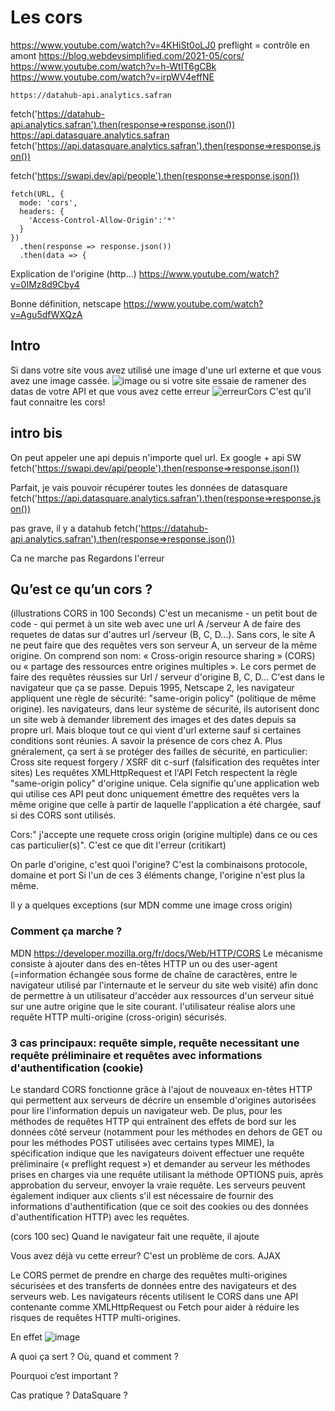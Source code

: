 # Les cors

https://www.youtube.com/watch?v=4KHiSt0oLJ0
preflight = contrôle en amont
https://blog.webdevsimplified.com/2021-05/cors/
https://www.youtube.com/watch?v=h-WtIT6gCBk
https://www.youtube.com/watch?v=irpWV4effNE


    https://datahub-api.analytics.safran
fetch('https://datahub-api.analytics.safran').then(response=>response.json())
    https://api.datasquare.analytics.safran
fetch('https://api.datasquare.analytics.safran').then(response=>response.json())

fetch('https://swapi.dev/api/people').then(response=>response.json())


```
fetch(URL, {
  mode: 'cors',
  headers: {
    'Access-Control-Allow-Origin':'*'
  }
})
  .then(response => response.json())
  .then(data => {
 ```


Explication de l'origine (http...)
https://www.youtube.com/watch?v=0IMz8d9Cby4

Bonne définition, netscape
https://www.youtube.com/watch?v=Agu5dfWXQzA


## Intro
Si dans votre site vous avez utilisé une image d'une url externe et que vous avez une image cassée.
![image](https://user-images.githubusercontent.com/75088424/150318851-ede8c42e-3b5c-42b3-a354-4f5464312f58.png)
ou si votre site essaie de ramener des datas de votre API et que vous avez cette erreur
![erreurCors](https://user-images.githubusercontent.com/75088424/150319783-72f28081-499b-4e51-a993-fba9af69ca34.JPG)
C'est qu'il faut connaitre les cors! 

## intro bis
On peut appeler une api depuis n'importe quel url.
Ex google + api SW
fetch('https://swapi.dev/api/people').then(response=>response.json())

Parfait, je vais pouvoir récupérer toutes les données de datasquare
fetch('https://api.datasquare.analytics.safran').then(response=>response.json())

pas grave, il y a datahub
fetch('https://datahub-api.analytics.safran').then(response=>response.json())

Ca ne marche pas
Regardons l'erreur


## Qu’est ce qu’un cors ?
(illustrations CORS in 100 Seconds)
C'est un mecanisme - un petit bout de code - qui permet à un site web avec une url A /serveur A de faire des requetes de datas sur d'autres url /serveur (B, C, D...). Sans cors, le site A ne peut faire que des requêtes vers son serveur A, un serveur de la même origine. 
On comprend son nom: «  Cross-origin resource sharing » (CORS) ou « partage des ressources entre origines multiples ». Le cors permet de faire des requêtes réussies sur Url / serveur d'origine B, C, D...
C'est dans le navigateur que ça se passe. Depuis 1995, Netscape 2, les navigateur appliquent une règle de sécurité: "same-origin policy" (politique de même origine). les navigateurs, dans leur système de sécurité, ils autorisent donc un site web à demander librement des images et des dates depuis sa propre url. Mais bloque tout ce qui vient d'url externe sauf si certaines conditions sont réunies. A savoir la présence de cors chez A. Plus gnéralement, ça sert à se protéger des failles de sécurité, en particulier: Cross site request forgery / XSRF dit c-surf (falsification des requêtes inter sites)
Les requêtes XMLHttpRequest et l'API Fetch respectent la règle "same-origin policy" d'origine unique. Cela signifie qu'une application web qui utilise ces API peut donc uniquement émettre des requêtes vers la même origine que celle à partir de laquelle l'application a été chargée, sauf si des CORS sont utilisés.

Cors:" j'accepte une requete cross origin (origine multiple) dans ce ou ces cas particulier(s)". C'est ce que dit l'erreur (critikart)

On parle d'origine, c'est quoi l'origine? C'est la combinaisons protocole, domaine et port
Si l'un de ces 3 éléments change, l'origine n'est plus la même.


Il y a quelques exceptions (sur MDN comme une image cross origin)

### Comment ça marche ? 
MDN
https://developer.mozilla.org/fr/docs/Web/HTTP/CORS
Le mécanisme consiste à ajouter dans des en-têtes HTTP un ou des user-agent (=information échangée sous forme de chaîne de caractères, entre le navigateur utilisé par l'internaute et le serveur du site web visité) afin donc de permettre à un utilisateur d'accéder aux ressources d'un serveur situé sur une autre origine que le site courant. 
l'utilisateur réalise alors une requête HTTP multi-origine (cross-origin) sécurisés.

### 3 cas principaux: requête simple, requête necessitant une requête préliminaire et requêtes avec informations d'authentification (cookie)

Le standard CORS fonctionne grâce à l'ajout de nouveaux en-têtes HTTP qui permettent aux serveurs de décrire un ensemble d'origines autorisées pour lire l'information depuis un navigateur web. De plus, pour les méthodes de requêtes HTTP qui entraînent des effets de bord sur les données côté serveur (notamment pour les méthodes en dehors de GET ou pour les méthodes POST utilisées avec certains types MIME), la spécification indique que les navigateurs doivent effectuer une requête préliminaire (« preflight request ») et demander au serveur les méthodes prises en charges via une requête utilisant la méthode OPTIONS puis, après approbation du serveur, envoyer la vraie requête. Les serveurs peuvent également indiquer aux clients s'il est nécessaire de fournir des informations d'authentification (que ce soit des cookies ou des données d'authentification HTTP) avec les requêtes.

(cors 100 sec)
Quand le navigateur fait une requête, il ajoute 




Vous avez déjà vu cette erreur? C'est un problème de cors.
AJAX

Le CORS permet de prendre en charge des requêtes multi-origines sécurisées et des transferts de données entre des navigateurs et des serveurs web. Les navigateurs récents utilisent le CORS dans une API contenante comme XMLHttpRequest ou Fetch pour aider à réduire les risques de requêtes HTTP multi-origines.

En effet
![image](https://user-images.githubusercontent.com/75088424/150301214-5ff2790b-36bd-4438-9661-ad5ed8ce28bc.png)




A quoi ça sert ? Où, quand et comment ?

Pourquoi c’est important ?

Cas pratique ? DataSquare ?
